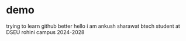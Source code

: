 # demo
trying to learn github  better
hello i am ankush sharawat btech student at DSEU rohini campus 2024-2028
